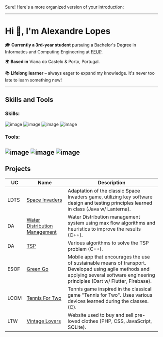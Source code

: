 Sure! Here's a more organized version of your introduction:

---

# Hi 👋, I'm Alexandre Lopes

🎓 **Currently a 3rd-year student** pursuing a Bachelor's Degree in Informatics and Computing Engineering at [FEUP](https://sigarra.up.pt/feup/pt/web_page.inicial).

🌍 **Based in** Viana do Castelo & Porto, Portugal.

📚 **Lifelong learner** – always eager to expand my knowledge. It's never too late to learn something new!

---

## Skills and Tools
### Skills:
![image](https://github.com/user-attachments/assets/67609abe-f3a0-4b9e-a288-dbf9c19d9a17) ![image](https://github.com/user-attachments/assets/d62021f5-45ec-41e3-9375-36dbf54952db) ![image](https://github.com/user-attachments/assets/e0a5d14d-1654-41fd-8965-da0ffdb73a61) ![image](https://github.com/user-attachments/assets/3a1fa633-83e4-4ea6-a623-c825bd03a45b)

### Tools:
![image](https://github.com/user-attachments/assets/8956a0aa-2673-48f0-b589-6c7cf27fcadf)
 ![image](https://github.com/user-attachments/assets/d56dd9ea-c57b-42c7-9cef-60bf0d3cf78a) ![image](https://github.com/user-attachments/assets/5aae32a3-0462-45a7-9b3e-ae11163d9ade)
---
## Projects
| UC   | Name           | Description                                                                                                               |
|------|----------------|---------------------------------------------------------------------------------------------------------------------------|
| LDTS | [Space Invaders](https://github.com/AlexL534/Space_Invaders-LDTS) | Adaptation of the classic Space Invaders game, utilizing key software design and testing principles learned in class (Java w/ Lanterna). |
| DA | [Water Distribution Management](https://github.com/AlexL534/DA-project1) | Water Distribution management system using max flow algorithms and heuristics to improve the results (C++). |
| DA | [TSP](https://github.com/AlexL534/da_project2) | Various algorithms to solve the TSP problem (C++). |
| ESOF | [Green Go](https://github.com/AlexL534/Green_Go-ESOF) | Mobile app that encourages the use of sustainable means of transport. Developed using agile methods and applying several software engineering principles (Dart w/ Flutter, Firebase). |
| LCOM | [Tennis For Two](https://github.com/AlexL534/Tennis_For_Two-LCOM) | Tennis game inspired in the classical game "Tennis for Two". Uses various devices learned during the classes. (C). |
| LTW | [Vintage Lovers](https://github.com/AlexL534/Vintage_Lovers-LTW) | Website used to buy and sell pre-loved clothes (PHP, CSS, JavaScript, SQLite).|
